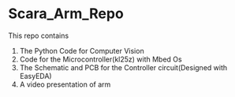 # Scara_Arm_Repo
This repo contains 
1. The Python Code for Computer Vision
2. Code for the Microcontroller(kl25z) with Mbed Os
3. The Schematic and PCB for the Controller circuit(Designed with EasyEDA) 
4. A video presentation of arm
